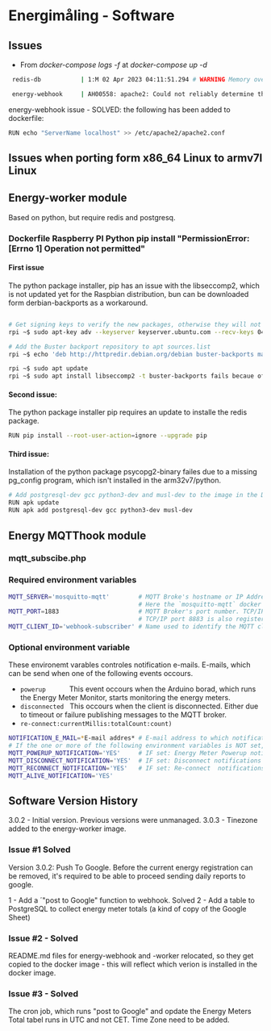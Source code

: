 # Energimåling - Software

## **Issues**

- From *docker-compose logs -f* at *docker-compose up -d* 

````bash
 redis-db           | 1:M 02 Apr 2023 04:11:51.294 # WARNING Memory overcommit must be enabled! Without it, a background save or replication may fail under low memory condition. Being disabled, it can can also cause failures without low memory condition, see https://github.com/jemalloc/jemalloc/issues/1328. To fix this issue add 'vm.overcommit_memory = 1' to /etc/sysctl.conf and then reboot or run the command 'sysctl vm.overcommit_memory=1' for this to take effect.

 energy-webhook     | AH00558: apache2: Could not reliably determine the server's fully qualified domain name, using 192.168.96.5. Set the 'ServerName' directive globally to suppress this message

````

energy-webhook issue - SOLVED: the following has been added to dockerfile:

````bash
RUN echo "ServerName localhost" >> /etc/apache2/apache2.conf
````

## Issues when porting form x86_64 Linux to armv7l Linux

## Energy-worker module

Based on python, but require redis and postgresq. 

### Dockerfile Raspberry PI Python pip install "PermissionError: [Errno 1] Operation not permitted"

#### First issue

The python package installer, pip has an issue with the libseccomp2, which is not updated yet for the Raspbian distribution, bun can be downloaded form derbian-backports as a workaround.

```bash

# Get signing keys to verify the new packages, otherwise they will not install
rpi ~$ sudo apt-key adv --keyserver keyserver.ubuntu.com --recv-keys 04EE7237B7D453EC 648ACFD622F3D138

# Add the Buster backport repository to apt sources.list
rpi ~$ echo 'deb http://httpredir.debian.org/debian buster-backports main contrib non-free' | sudo tee -a /etc/apt/sources.list.d/debian-backports.list

rpi ~$ sudo apt update
rpi ~$ sudo apt install libseccomp2 -t buster-backports fails becaue of a missing pgconfig
```

#### Second issue:

The python package installer pip requires an update to installe the redis package.
```bash
RUN pip install --root-user-action=ignore --upgrade pip
```

#### Third issue:

Installation of the python package psycopg2-binary failes due to a missing pg_config program, which isn't installed in the arm32v7/python.

```bash
# Add postgresql-dev gcc python3-dev and musl-dev to the image in the Dockerfile
RUN apk update
RUN apk add postgresql-dev gcc python3-dev musl-dev

```
## Energy MQTThook module

### **mqtt_subscibe.php**

### Required environment variables

````bash
MQTT_SERVER='mosquitto-mqtt'        # MQTT Broke's hostname or IP Address.
                                    # Here the `mosquitto-mqtt` docker container name is used.
MQTT_PORT=1883                      # MQTT Broker's port number. TCP/IP port 1883 is reserved with IANA for use with MQTT. 
                                    # TCP/IP port 8883 is also registered, for using MQTT over SSL.
MQTT_CLIENT_ID='webhook-subscriber' # Name used to identify the MQTT client.
````

### Optional environment variable

These environemt varables controles notification e-mails. E-mails, which can be send when one of the following events occours.

- `powerup` &emsp;&emsp;&ensp;&nbsp;  This event occours when the Arduino borad, which runs the Energy Meter Monitor, starts monitoring the energy meters.
- `disconnected` &nbsp; This occours when the client is disconnected. Either due to timeout or failure publishing messages to the MQTT broker.
- `re-connect:currentMillis:totalCount:count)` 

````bash
NOTIFICATION_E_MAIL=*E-mail addres* # E-mail address to which notifications will be send
# If the one or more of the following environment variables is NOT set, e-mail notificatinos will NOT be send.
MQTT_POWERUP_NOTIFICATION='YES'     # IF set: Energy Meter Powerup notifications will be send. 
MQTT_DISCONNECT_NOTIFICATION='YES'  # IF set: Disconnect notifications will be send
MQTT_RECONNECT_NOTIFICATION='YES'   # IF set: Re-connect  notifications will be send
MQTT_ALIVE_NOTIFICATION='YES'
````


## Software Version History

3.0.2 - Initial version. Previous versions were unmanaged. 
3.0.3 - Tinezone added to the energy-worker image.

### Issue #1 Solved

Version 3.0.2: Push To Google. Before the current energy registration can be removed, it's required to be able to proceed sending daily reports to google.

1 - Add a ´"post to Google" function to webhook.  Solved
2 - Add a table to PostgreSQL to collect energy meter totals (a kind of copy of the Google Sheet)

### Issue #2 - Solved

README.md files for energy-webhook and -worker relocated, so they get copied to the docker image - this will reflect which verion is installed in the docker image.

### Issue #3 - Solved

The cron job, which runs "post to Google" and opdate the Energy Meters Total tabel runs in UTC and not CET.
Time Zone need to be added. 